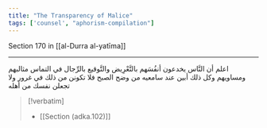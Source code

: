 ```yaml
---
title: "The Transparency of Malice"
tags: ['counsel', "aphorism-compilation"]
---
```


 Section 170 in [[al-Durra al-yatīma]]

---
اعلم أن النَّاس يخدعون أنفُسَهم بالتَّعْرِيض والتَّوقيع بالرِّجال في التماس مثالبهم ومساويهم وكل ذلك أبين عند سامعيه من وضح الصبح فلا تكونن من ذلك في غرور ولا تجعلن نفسك من أهله

> [!verbatim]
> - [[Section (adka.102)]]
